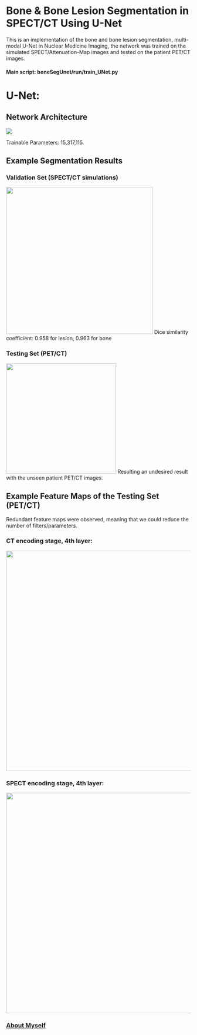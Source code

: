 # Bone & Bone Lesion Segmentation in SPECT/CT Using U-Net
This is an implementation of the bone and bone lesion segmentation, multi-modal U-Net in Nuclear Medicine Imaging, the network was trained on the simulated SPECT/Attenuation-Map images and tested on the patient PET/CT images.
#### Main script: boneSegUnet/run/train_UNet.py
# U-Net:
## Network Architecture
![](https://github.com/junyuchen245/SPECT_CT_UNet/blob/master/UNET.png)

Trainable Parameters: 15,317,115.
## Example Segmentation Results
### Validation Set (SPECT/CT simulations)
<img src="https://github.com/junyuchen245/SPECT_CT_Seg_UNet/blob/master/sample_img/validation.png" width="400"/>
Dice similarity coefficient: 0.958 for lesion, 0.963 for bone

### Testing Set (PET/CT)
<img src="https://github.com/junyuchen245/SPECT_CT_Seg_UNet/blob/master/sample_img/testing.png" width="300"/>
Resulting an undesired result with the unseen patient PET/CT images.

## Example Feature Maps of the Testing Set (PET/CT)
Redundant feature maps were observed, meaning that we could reduce the number of filters/parameters.
### CT encoding stage, 4th layer:
<img src="https://github.com/junyuchen245/SPECT_CT_Seg_UNet/blob/master/features/conv_ct_256.png" width="600"/>

### SPECT encoding stage, 4th layer:
<img src="https://github.com/junyuchen245/SPECT_CT_Seg_UNet/blob/master/features/conv_spect_256.png" width="600"/>

### <a href="https://junyuchen245.github.io"> About Myself</a>

